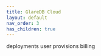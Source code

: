```yaml
---
title: GlareDB Cloud
layout: default
nav_order: 3
has_children: true
---
```

deployments
user provisions
billing